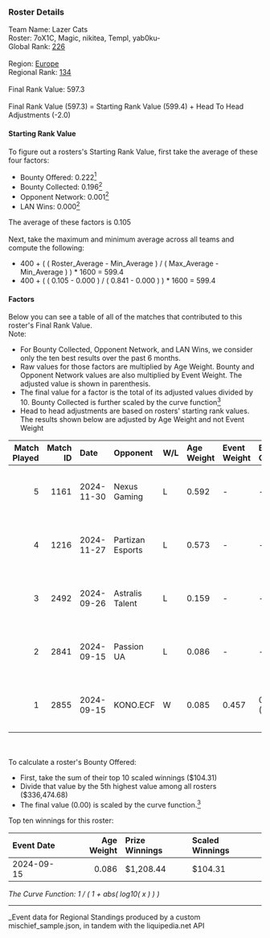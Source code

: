 ### Roster Details<br />
Team Name: Lazer Cats<br />
Roster: 7oX1C, Magic, nikitea, Templ, yab0ku-<br />
Global Rank: [226](../../standings_global_2025_03_01.md)<br />
<br />
Region: [Europe]( ../../standings_europe_2025_03_01.md)<br />
Regional Rank: [134]( ../../standings_europe_2025_03_01.md)<br />
<br />
Final Rank Value:  597.3<br />
<br />
Final Rank Value (597.3) = Starting Rank Value (599.4) + Head To Head Adjustments (-2.0)<br />

#### Starting Rank Value<br />
To figure out a rosters's Starting Rank Value, first take the average of these four factors:<br />
- Bounty Offered: 0.222[<sup>1</sup>](#table2)
- Bounty Collected: 0.196[<sup>2</sup>](#table1)
- Opponent Network: 0.001[<sup>2</sup>](#table1)
- LAN Wins: 0.000[<sup>2</sup>](#table1)

The average of these factors is 0.105<br />
<br />
Next, take the maximum and minimum average across all teams and compute the following:<br />
- 400 + ( ( Roster_Average - Min_Average ) / ( Max_Average - Min_Average ) ) * 1600 = 599.4
- 400 + ( ( 0.105 - 0.000 ) / ( 0.841 - 0.000 ) ) * 1600 = 599.4


#### Factors<br />
Below you can see a table of all of the matches that contributed to this roster's Final Rank Value.<br />
Note:<br />

- For Bounty Collected, Opponent Network, and LAN Wins, we consider only the ten best results over the past 6 months.
- Raw values for those factors are multiplied by Age Weight. Bounty and Opponent Network values are also multiplied by Event Weight. The adjusted value is shown in parenthesis.
- The final value for a factor is the total of its adjusted values divided by 10. Bounty Collected is further scaled by the curve function[<sup>3</sup>](#curveFunction)
- Head to head adjustments are based on rosters' starting rank values. The results shown below are adjusted by Age Weight and not Event Weight
<span id="table1"></span><br />


| Match Played | Match ID | Date       | Opponent         | W/L | Age Weight | Event Weight | Bounty Collected | Opponent Network | LAN Wins  | H2H Adj. | Roster                                |
| -: | -: | :- | :- | :- | :- | :- | :- | :- | :- | -: | :- |
|            5 |     1161 | 2024-11-30 | Nexus Gaming     | L   | 0.592      | -            | -                | -                | -         |    -1.10 | 7oX1C, Magic, nikitea, Templ, yab0ku- |
|            4 |     1216 | 2024-11-27 | Partizan Esports | L   | 0.573      | -            | -                | -                | -         |    -1.08 | 7oX1C, Magic, nikitea, Templ, yab0ku- |
|            3 |     2492 | 2024-09-26 | Astralis Talent  | L   | 0.159      | -            | -                | -                | -         |    -1.67 | 7oX1C, Magic, nikitea, Templ, yab0ku- |
|            2 |     2841 | 2024-09-15 | Passion UA       | L   | 0.086      | -            | -                | -                | -         |    -0.12 | 7oX1C, Magic, nikitea, Templ, yab0ku- |
|            1 |     2855 | 2024-09-15 | KONO.ECF         | W   | 0.085      | 0.457        | 0.020 (0.001)    | 0.361 (0.014)    | 0 (0.000) |     1.96 | 7oX1C, Magic, nikitea, Templ, yab0ku- |

<br />
<span id="table2"></span><br />
To calculate a roster's Bounty Offered:<br />

- First, take the sum of their top 10 scaled winnings ($104.31)
- Divide that value by the 5th highest value among all rosters ($336,474.68)
- The final value (0.00) is scaled by the curve function.[<sup>3</sup>](#curveFunction)

Top ten winnings for this roster:<br />

| Event Date | Age Weight | Prize Winnings | Scaled Winnings |
| :- | -: | :- | :- |
| 2024-09-15 |      0.086 | $1,208.44      | $104.31         |


<span id="curveFunction"></span>_The Curve Function: 1 / ( 1 + abs( log10( x ) ) )_<br />

---
_Event data for Regional Standings produced by a custom mischief_sample.json, in tandem with the liquipedia.net API<br />
